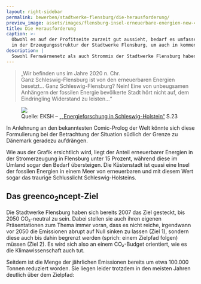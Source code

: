 ```yaml
---
layout: right-sidebar
permalink: bewerben/stadtwerke-flensburg/die-herausforderung/
preview_image: assets/images/flensburg-insel-erneuerbare-energien-new-4.0.png
title: Die Herausforderung
caption: >-
  Obwohl es auf der Profitseite zurzeit gut aussieht, bedarf es umfassender Umbauten
  in der Erzeugungsstruktur der Stadtwerke Flensburg, um auch in kommenden Jahrzehnten solide aufgestellt zu sein.
description: |
  Sowohl Fernwärmenetz als auch Strommix der Stadtwerke Flensburg haben nur einen sehr geringen Anteil an erneuerbaren Energien. Gleichzeitig ist sind die Treibhausgasemissionen besorgniserregend hoch. Dies hat auch wirtschaftliche Implikationen.
---
```


> „Wir befinden uns im Jahre 2020 n. Chr.  
 Ganz Schleswig-Flensburg ist von den erneuerbaren Energien besetzt... Ganz Schleswig-Flensburg? Nein! Eine von unbeugsamen Anhängern der fossilen Energie bevölkerte Stadt hört nicht auf, dem Eindringling Widerstand zu leisten...“

<figure>
  <img class="image featured" src="{{ "assets/images/flensburg-insel-erneuerbare-energien-new-4.0.png" | relative_url }}">
  <figcaption>
    Quelle: EKSH – „<a href="https://www.eksh.org/fileadmin/downloads/publikationen/Broschuere_Energieforschung_Final_Download_0205.pdf">„Energieforschung in Schleswig-Holstein“</a> S.23
  </figcaption>
</figure>

In Anlehnung an den bekanntesten Comic-Prolog der Welt könnte sich diese Formulierung bei der Betrachtung der Situation südlich der Grenze zu Dänemark geradezu aufdrängen.  

Wie aus der Grafik ersichtlich wird, liegt der Anteil erneuerbarer Energien in der Stromerzeugung in Flensburg unter 15 Prozent, während diese im Umland sogar den Bedarf übersteigen. Die Küstenstadt ist quasi eine Insel der fossilen Energien in einem Meer von erneuerbaren und mit diesem Wert sogar das traurige Schlusslicht Schleswig-Holsteins. 

## Das greenco<sub>2</sub>ncept-Ziel

Die Stadtwerke Flensburg haben sich bereits 2007 das Ziel gesteckt, bis 2050 CO₂-neutral zu sein. Dabei stellen sie auch ihren eigenen Präsentationen zum Thema immer voran, dass es nicht reiche, irgendwann vor 2050 die Emissionen abrupt auf Null sinken zu lassen (Ziel 1), sondern diese auch bis dahin begrenzt werden (sprich: einem Zielpfad folgen) müssen (Ziel 2). Es wird sich also an einem CO₂-Budget orientiert, wie es die Klimawissenschaft auch tut.

Seitdem ist die Menge der jährlichen Emissionen bereits um etwa 100.000 Tonnen reduziert worden. Sie liegen leider trotzdem in den meisten Jahren deutlich über dem Zielpfad:

<figure>
    <div id="emissions"></div>
</figure>

<script>
  window.SWFL = {
    Emissions: {{ site.data.swfl_emissions | jsonify }}
  }
</script>
<script src="{{ "assets/js/lib/highcharts/highcharts.js" | relative_url }}"></script>
<script src="{{ "assets/js/lib/highcharts/highcharts-more.js" | relative_url }}"></script>
<script src="{{ "assets/js/lib/highcharts/pattern-fill.js" | relative_url }}"></script>
<script src="{{ "assets/js/charting/global.js" | relative_url }}"></script>
<script src="{{ "assets/js/charting/challenges.js" | relative_url }}"></script>
